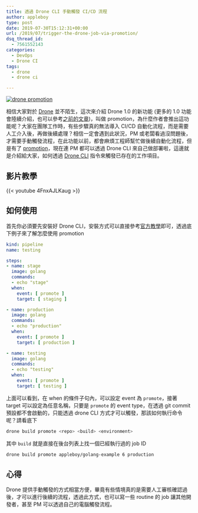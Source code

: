 ```yaml
---
title: 透過 Drone CLI 手動觸發 CI/CD 流程
author: appleboy
type: post
date: 2019-07-30T15:12:31+00:00
url: /2019/07/trigger-the-drone-job-via-promotion/
dsq_thread_id:
  - 7561552143
categories:
  - DevOps
  - Drone CI
tags:
  - drone
  - drone ci

---
```

[![drone promotion][1]][1]

相信大家對於 [Drone][2] 並不陌生，這次來介紹 Drone 1.0 的新功能 (更多的 1.0 功能會陸續介紹，也可以參考[之前的文章][3])，叫做 promotion，為什麼作者會推出這功能呢？大家在團隊工作時，有些步驟真的無法導入 CI/CD 自動化流程，而是需要人工介入後，再做後續處理？相信一定會遇到此狀況，PM 或老闆看過沒問題後，才需要手動觸發流程，在此功能以前，都會麻煩工程師幫忙做後續自動化流程，但是有了 [promotion][4]，現在連 PM 都可以透過 Drone CLI 來自己做部署啦，這邊就是介紹給大家，如何透過 [Drone CLI][5] 指令來觸發已存在的工作項目。

<!--more-->

## 影片教學

{{< youtube 4FnxAJLKaug >}}
## 如何使用

首先你必須要先安裝好 Drone CLI，安裝方式可以直接參考[官方教學][6]即可，透過底下例子來了解怎麼使用 promotion

```yaml
kind: pipeline
name: testing

steps:
- name: stage
  image: golang
  commands:
  - echo "stage"
  when:
    event: [ promote ]
    target: [ staging ]

- name: production
  image: golang
  commands:
  - echo "production"
  when:
    event: [ promote ]
    target: [ production ]

- name: testing
  image: golang
  commands:
  - echo "testing"
  when:
    event: [ promote ]
    target: [ testing ]
```

上面可以看到，在 when 的條件子句內，可以設定 event 為 `promote`，接著 target 可以設定為任意名稱，只要是 `promote` 的 event type，在透過 git commit 預設都不會啟動的，只能透過 drone CLI 方式才可以觸發，那該如何執行命令呢？請看底下

```sh
drone build promote <repo> <build> <environment>
```

其中 `build` 就是直接在後台列表上找一個已經執行過的 job ID

```sh
drone build promote appleboy/golang-example 6 production
```

## 心得

Drone 提供手動觸發的方式相當方便，畢竟有些情境真的是需要人工審核確認過後，才可以進行後續的流程，透過此方式，也可以寫一些 routine 的 job 讓其他開發者，甚至 PM 可以透過自己的電腦觸發流程。

 [1]: https://lh3.googleusercontent.com/72xMoCcL6pClsS5eH08zTP2ksHlV2XaRVhtSDuyYnZ-nDBtXR5dxVyGp6WIE-RJ48WL4ZEwTyAijcmua7ade_GGzJ6yDfcolY2h4ejUGASUjWoDXHQ1okvElcJY7tpf7bxnVc3rrZ7Y=w1920-h1080 "drone promotion"
 [2]: https://cloud.drone.io/
 [3]: https://blog.wu-boy.com/2019/04/cicd-drone-1-0-feature/
 [4]: https://docs.drone.io/user-guide/pipeline/promotion/
 [5]: https://github.com/drone/drone-cli
 [6]: https://docs.drone.io/cli/install/
